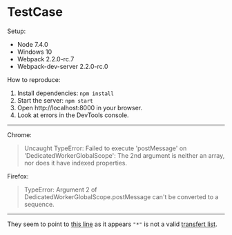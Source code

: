 # TestCase

Setup:

 - Node 7.4.0
 - Windows 10
 - Webpack 2.2.0-rc.7
 - Webpack-dev-server 2.2.0-rc.0


How to reproduce:

1. Install dependencies: `npm install`
2. Start the server: `npm start`
3. Open http://localhost:8000 in your browser.
4. Look at errors in the DevTools console.


---

Chrome:
> Uncaught TypeError: Failed to execute 'postMessage' on 'DedicatedWorkerGlobalScope': The 2nd argument is neither an array, nor does it have indexed properties.

Firefox:
> TypeError: Argument 2 of DedicatedWorkerGlobalScope.postMessage can't be converted to a sequence.

---

They seem to point to [this line](https://github.com/webpack/webpack-dev-server/blob/v2.2.0-rc.0/client/index.js#L51)
as it appears `"*"` is not a valid [transfert list](https://developer.mozilla.org/en-US/docs/Web/API/Worker/postMessage).

